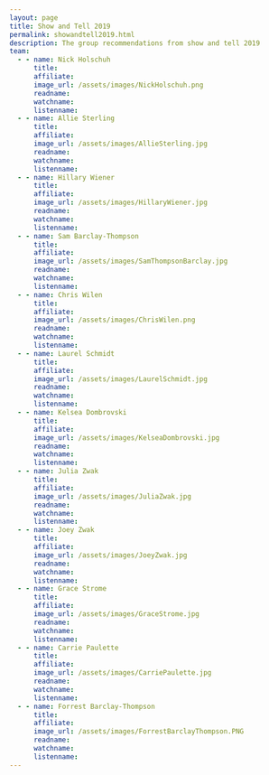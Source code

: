 ```yaml
---
layout: page
title: Show and Tell 2019
permalink: showandtell2019.html
description: The group recommendations from show and tell 2019
team:
  - - name: Nick Holschuh
      title: 
      affiliate: 
      image_url: /assets/images/NickHolschuh.png
	  readname:
	  watchname:
	  listenname:
  - - name: Allie Sterling
      title: 
      affiliate: 
      image_url: /assets/images/AllieSterling.jpg
	  readname:
	  watchname:
	  listenname:
  - - name: Hillary Wiener
      title: 
      affiliate: 
      image_url: /assets/images/HillaryWiener.jpg
	  readname:
	  watchname:
	  listenname:
  - - name: Sam Barclay-Thompson
      title: 
      affiliate: 
      image_url: /assets/images/SamThompsonBarclay.jpg
	  readname:
	  watchname:
	  listenname:
  - - name: Chris Wilen
      title: 
      affiliate: 
      image_url: /assets/images/ChrisWilen.png
	  readname:
	  watchname:
	  listenname:
  - - name: Laurel Schmidt
      title: 
      affiliate: 
      image_url: /assets/images/LaurelSchmidt.jpg
	  readname:
	  watchname:
	  listenname:
  - - name: Kelsea Dombrovski
      title: 
      affiliate: 
      image_url: /assets/images/KelseaDombrovski.jpg
	  readname:
	  watchname:
	  listenname:
  - - name: Julia Zwak
      title: 
      affiliate: 
      image_url: /assets/images/JuliaZwak.jpg
	  readname:
	  watchname:
	  listenname:
  - - name: Joey Zwak
      title: 
      affiliate: 
      image_url: /assets/images/JoeyZwak.jpg
	  readname:
	  watchname:
	  listenname:
  - - name: Grace Strome
      title: 
      affiliate: 
      image_url: /assets/images/GraceStrome.jpg
	  readname:
	  watchname:
	  listenname:
  - - name: Carrie Paulette
      title: 
      affiliate: 
      image_url: /assets/images/CarriePaulette.jpg
	  readname:
	  watchname:
	  listenname:
  - - name: Forrest Barclay-Thompson
      title: 
      affiliate: 
      image_url: /assets/images/ForrestBarclayThompson.PNG
	  readname:
	  watchname:
	  listenname:	  
---
```

